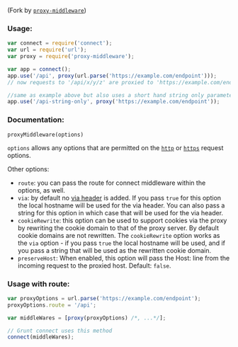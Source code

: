 (Fork by [`proxy-middleware`](https://github.com/andrewrk/node-proxy-middleware))

### Usage:

```js
var connect = require('connect');
var url = require('url');
var proxy = require('proxy-middleware');

var app = connect();
app.use('/api', proxy(url.parse('https://example.com/endpoint')));
// now requests to '/api/x/y/z' are proxied to 'https://example.com/endpoint/x/y/z'

//same as example above but also uses a short hand string only parameter
app.use('/api-string-only', proxy('https://example.com/endpoint'));
```

### Documentation:

`proxyMiddleware(options)`

`options` allows any options that are permitted on the [`http`](http://nodejs.org/api/http.html#http_http_request_options_callback) or [`https`](http://nodejs.org/api/https.html#https_https_request_options_callback) request options.

Other options:
- `route`: you can pass the route for connect middleware within the options, as well.
- `via`: by default no [via header](http://www.w3.org/Protocols/rfc2616/rfc2616-sec14.html#sec14.45) is added. If you pass `true` for this option the local hostname will be used for the via header. You can also pass a string for this option in which case that will be used for the via header.
- `cookieRewrite`: this option can be used to support cookies via the proxy by rewriting the cookie domain to that of the proxy server. By default cookie domains are not rewritten. The `cookieRewrite` option works as the `via` option - if you pass `true` the local hostname will be used, and if you pass a string that will be used as the rewritten cookie domain.
- `preserveHost`: When enabled, this option will pass the Host: line from the incoming request to the proxied host. Default: `false`.

### Usage with route:

```js
var proxyOptions = url.parse('https://example.com/endpoint');
proxyOptions.route = '/api';

var middleWares = [proxy(proxyOptions) /*, ...*/];

// Grunt connect uses this method
connect(middleWares);
```
